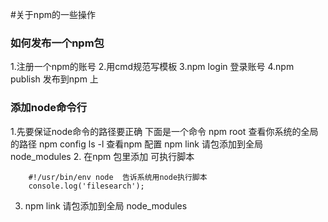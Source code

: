 #关于npm的一些操作

### 如何发布一个npm包

 1.注册一个npm的账号
 2.用cmd规范写模板
 3.npm login 登录账号
 4.npm publish 发布到npm 上

### 添加node命令行

1.先要保证node命令的路径要正确
下面是一个命令
npm root 查看你系统的全局的路径
npm config ls -l 查看npm 配置
npm link 请包添加到全局 node_modules
2. 在npm 包里添加 可执行脚本

```
    #!/usr/bin/env node  告诉系统用node执行脚本
    console.log('filesearch');
```

3. npm link 请包添加到全局 node_modules
